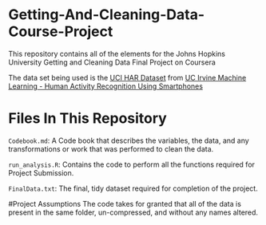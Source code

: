 # Getting-And-Cleaning-Data-Course-Project
This repository contains all of the elements for the Johns Hopkins University Getting and Cleaning Data Final Project on Coursera

The data set being used is the <a href="https://d396qusza40orc.cloudfront.net/getdata%2Fprojectfiles%2FUCI%20HAR%20Dataset.zip">UCI HAR Dataset</a> from <a href="http://archive.ics.uci.edu/ml/datasets/Human+Activity+Recognition+Using+Smartphones"> UC Irvine Machine Learning - Human Activity Recognition Using Smartphones</a>

# Files In This Repository
<code>Codebook.md</code>: A Code book that describes the variables, the data, and any transformations or work that was performed to clean the data.

<code>run_analysis.R</code>: Contains the code to perform all the functions required for Project Submission.

<code>FinalData.txt</code>: The final, tidy dataset required for completion of the project.

#Project Assumptions
The code takes for granted that all of the data is present in the same folder, un-compressed, and without any names altered.
